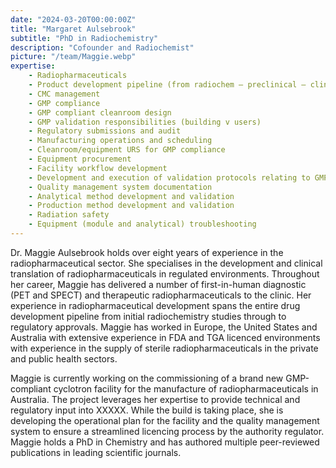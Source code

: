 ```yaml
---
date: "2024-03-20T00:00:00Z"
title: "Margaret Aulsebrook"
subtitle: "PhD in Radiochemistry"
description: "Cofounder and Radiochemist"
picture: "/team/Maggie.webp"
expertise:
    - Radiopharmaceuticals
    - Product development pipeline (from radiochem – preclinical – clinical translation – clinical production – reg approval)
    - CMC management
    - GMP compliance
    - GMP compliant cleanroom design
    - GMP validation responsibilities (building v users)
    - Regulatory submissions and audit
    - Manufacturing operations and scheduling
    - Cleanroom/equipment URS for GMP compliance
    - Equipment procurement
    - Facility workflow development
    - Development and execution of validation protocols relating to GMP compliance (cleaning, process, equipment)
    - Quality management system documentation
    - Analytical method development and validation
    - Production method development and validation
    - Radiation safety
    - Equipment (module and analytical) troubleshooting
---
```

Dr. Maggie Aulsebrook holds over eight years of experience in the radiopharmaceutical sector. She specialises in the development and clinical translation of radiopharmaceuticals in regulated environments. Throughout her career, Maggie has delivered a number of first-in-human diagnostic (PET and SPECT) and therapeutic radiopharmaceuticals to the clinic. Her experience in radiopharmaceutical development spans the entire drug development pipeline from initial radiochemistry studies through to regulatory approvals.
Maggie has worked in Europe, the United States and Australia with extensive experience in FDA and TGA licenced environments with experience in the supply of sterile radiopharmaceuticals in the private and public health sectors.


Maggie is currently working on the commissioning of a brand new GMP-compliant cyclotron facility for the manufacture of radiopharmaceuticals in Australia. The project leverages her expertise to provide technical and regulatory input into XXXXX. While the build is taking place, she is developing the operational plan for the facility and the quality management system to ensure a streamlined licencing process by the authority regulator.
Maggie holds a PhD in Chemistry and has authored multiple peer-reviewed publications in leading scientific journals.